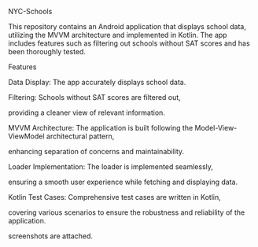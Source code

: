 NYC-Schools

This repository contains an Android application that displays school data, utilizing the MVVM architecture and implemented in Kotlin. The app includes features such as filtering out schools without SAT scores and has been thoroughly tested.

Features

Data Display: The app accurately displays school data.

Filtering: Schools without SAT scores are filtered out, 

providing a cleaner view of relevant information. 

MVVM Architecture: The application is built following the Model-View-ViewModel architectural pattern, 

enhancing separation of concerns and maintainability. 

Loader Implementation: The loader is implemented seamlessly, 

ensuring a smooth user experience while fetching and displaying data. 

Kotlin Test Cases: Comprehensive test cases are written in Kotlin, 

covering various scenarios to ensure the robustness and reliability of the application.

screenshots are attached.
